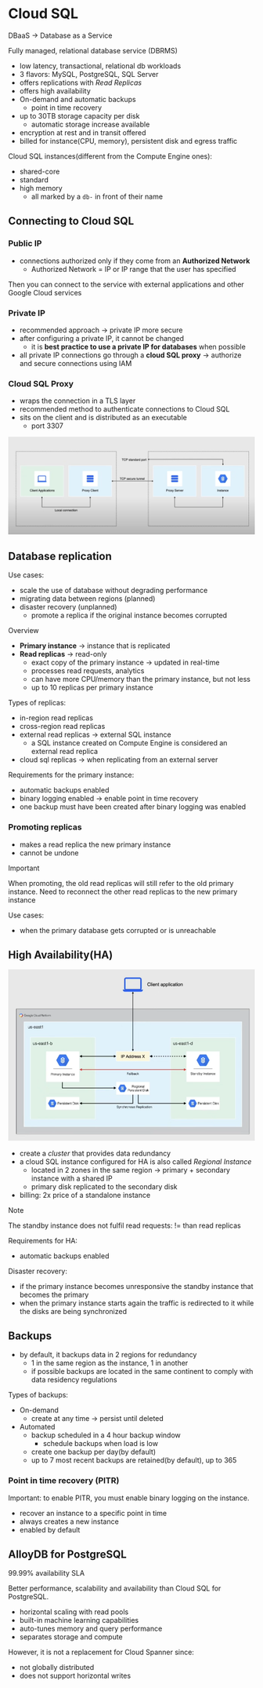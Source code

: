 # Cloud SQL

DBaaS -> Database as a Service

Fully managed, relational database service (DBRMS)

- low latency, transactional, relational db workloads
- 3 flavors: MySQL, PostgreSQL, SQL Server
- offers replications with *Read Replicas*
- offers high availability
- On-demand and automatic backups
  - point in time recovery
- up to 30TB storage capacity per disk
  - automatic storage increase available
- encryption at rest and in transit offered
- billed for instance(CPU, memory), persistent disk and egress traffic

Cloud SQL instances(different from the Compute Engine ones):

- shared-core
- standard
- high memory
  - all marked by a `db-` in front of their name

## Connecting to Cloud SQL

### Public IP

- connections authorized only if they come from an **Authorized Network**
  - Authorized Network =  IP or IP range that the user has specified

Then you can connect to the service with external applications and other Google Cloud services

### Private IP

- recommended approach -> private IP more secure
- after configuring a private IP, it cannot be changed 
  - it is **best practice to use a private IP for databases** when possible
- all private IP connections go through a **cloud SQL proxy** -> authorize and secure connections using IAM

### Cloud SQL Proxy

- wraps the connection in a TLS layer
- recommended method to authenticate connections to Cloud SQL
- sits on the client and is distributed as an executable
  - port 3307

![Proxy architecture](ch11.4-cloud-sql.proxy.png)

## Database replication

Use cases:

- scale the use of database without degrading performance
- migrating data between regions (planned)
- disaster recovery (unplanned)
  - promote a replica if the original instance becomes corrupted

Overview

- **Primary instance** -> instance that is replicated
- **Read replicas** -> read-only
  - exact copy of the primary instance -> updated in real-time
  - processes read requests, analytics
  - can have more CPU/memory than the primary instance, but not less
  - up to 10 replicas per primary instance

Types of replicas:

- in-region read replicas
- cross-region read replicas
- external read replicas -> external SQL instance
  - a SQL instance created on Compute Engine is considered an external read replica
- cloud sql replicas -> when replicating from an external server

Requirements for the primary instance:

- automatic backups enabled
- binary logging enabled -> enable point in time recovery
- one backup must have been created after binary logging was enabled

### Promoting replicas

- makes a read replica the new primary instance
- cannot be undone

> [!IMPORTANT]
> When promoting, the old read replicas will still refer to the old primary instance. Need to reconnect the other read replicas to the new primary instance

Use cases:

- when the primary database gets corrupted or is unreachable

## High Availability(HA)

![HA architecture](ch11.4-cloud-sql.ha-architecture.png)

- create a *cluster* that provides data redundancy
- a cloud SQL instance configured for HA is also called *Regional Instance*
  - located in 2 zones in the same region -> primary + secondary instance with a shared IP
  - primary disk replicated to the secondary disk
- billing: 2x price of a standalone instance

> [!NOTE]
> The standby instance does not fulfil read requests: != than read replicas

Requirements for HA:

- automatic backups enabled

Disaster recovery:

- if the primary instance becomes unresponsive the standby instance that becomes the primary
- when the primary instance starts again the traffic is redirected to it while the disks are being synchronized

## Backups

- by default, it backups data in 2 regions for redundancy
  - 1 in the same region as the instance, 1 in another
  - if possible backups are located in the same continent to comply with data residency regulations

Types of backups:

- On-demand
  - create at any time -> persist until deleted
- Automated
  - backup scheduled in a 4 hour backup window 
    - schedule backups when load is low
  - create one backup per day(by default) 
  - up to 7 most recent backups are retained(by default), up to 365

### Point in time recovery (PITR)

Important: to enable PITR, you must enable binary logging on the instance.

- recover an instance to a specific point in time
- always creates a new instance
- enabled by default

## AlloyDB for PostgreSQL

99.99% availability SLA

Better performance, scalability and availability than Cloud SQL for PostgreSQL.

- horizontal scaling with read pools
- built-in machine learning capabilities
- auto-tunes memory and query performance
- separates storage and compute

However, it is not a replacement for Cloud Spanner since:

- not globally distributed
- does not support horizontal writes